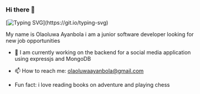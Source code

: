 ### Hi there 👋
[![Typing SVG](https://readme-typing-svg.herokuapp.com/?lines=WELCOME+TO+OLAOLUWA'S+GIT+HUB+PROFILE;)](https://git.io/typing-svg)

My name is Olaoluwa Ayanbola i am a junior software developer looking for new job opportunities

- 🔭 I am currently working on the backend for a social media application using expressjs and MongoDB
 
<!-- - 🌱 i am currently learning -->

- 📫 How to reach me: olaoluwaayanbola@gmail.com 
 
- Fun fact: i love reading books on adventure and playing chess
<!-- [![Top Langs](https://github-readme-stats.vercel.app/api/top-langs/?username=olaoluwayanbola)](https://github.com/anuraghazra/github-readme-stats) -->
